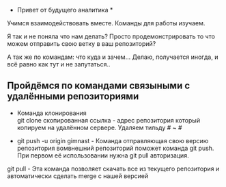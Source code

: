 * Привет от будущего аналитика *

Учимся взаимодействовать вместе.
Команды для работы изучаем.

Я так и не поняла что нам делать? Просто продемонстрировать то что можем отправить свою ветку в ваш репозиторий?

А так же по командам: что куда и зачем... Делаю, получается иногда, и всё равно как тут и не запутаться..

## Пройдёмся по командами связыными с удалёнными репозиториями ##

* Команда клонирования       
 git clone скопированная ссылка  - адрес репозитория который копируем на удалённом сервере. Удаляем тильду # ~ #

* git push -u origin gimnast  - Команда отправляющая свою версию репозитория вомвнешний репозиторий поможет команда git push. При первом её использовании нужна git pull авторизация.

git pull  - Эта команда позволяет скачать все  из текущего репозитория и автоматически сделать merge с нашей версией